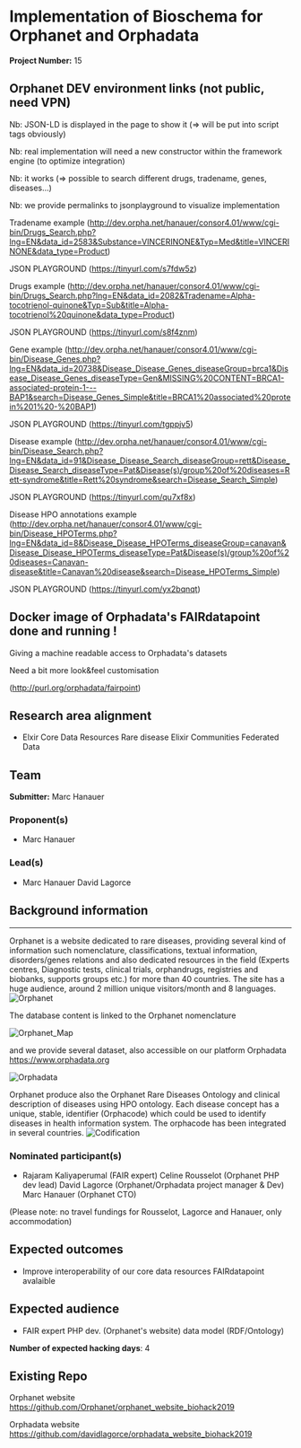 # Implementation of Bioschema for Orphanet and Orphadata

**Project Number:** 15

## Orphanet DEV environment links (not public, need VPN) 
Nb: JSON-LD is displayed in the page to show it (=> will be put into script tags obviously)

Nb: real implementation will need a new constructor within the framework engine (to optimize integration)

Nb: it works (=> possible to search different drugs, tradename, genes, diseases...)

Nb: we provide permalinks to jsonplayground to visualize implementation

Tradename example (http://dev.orpha.net/hanauer/consor4.01/www/cgi-bin/Drugs_Search.php?lng=EN&data_id=2583&Substance=VINCERINONE&Typ=Med&title=VINCERINONE&data_type=Product)

JSON PLAYGROUND (https://tinyurl.com/s7fdw5z)

Drugs example (http://dev.orpha.net/hanauer/consor4.01/www/cgi-bin/Drugs_Search.php?lng=EN&data_id=2082&Tradename=Alpha-tocotrienol-quinone&Typ=Sub&title=Alpha-tocotrienol%20quinone&data_type=Product)

JSON PLAYGROUND (https://tinyurl.com/s8f4znm)

Gene example (http://dev.orpha.net/hanauer/consor4.01/www/cgi-bin/Disease_Genes.php?lng=EN&data_id=20738&Disease_Disease_Genes_diseaseGroup=brca1&Disease_Disease_Genes_diseaseType=Gen&MISSING%20CONTENT=BRCA1-associated-protein-1---BAP1&search=Disease_Genes_Simple&title=BRCA1%20associated%20protein%201%20-%20BAP1)

JSON PLAYGROUND (https://tinyurl.com/tgppjv5)

Disease example (http://dev.orpha.net/hanauer/consor4.01/www/cgi-bin/Disease_Search.php?lng=EN&data_id=91&Disease_Disease_Search_diseaseGroup=rett&Disease_Disease_Search_diseaseType=Pat&Disease(s)/group%20of%20diseases=Rett-syndrome&title=Rett%20syndrome&search=Disease_Search_Simple)

JSON PLAYGROUND (https://tinyurl.com/qu7xf8x)

Disease HPO annotations example (http://dev.orpha.net/hanauer/consor4.01/www/cgi-bin/Disease_HPOTerms.php?lng=EN&data_id=8&Disease_Disease_HPOTerms_diseaseGroup=canavan&Disease_Disease_HPOTerms_diseaseType=Pat&Disease(s)/group%20of%20diseases=Canavan-disease&title=Canavan%20disease&search=Disease_HPOTerms_Simple)

JSON PLAYGROUND (https://tinyurl.com/yx2bqnqt)


## Docker image of Orphadata's FAIRdatapoint done and running !

Giving a machine readable access to Orphadata's datasets

Need a bit more look&feel customisation

(http://purl.org/orphadata/fairpoint)

## Research area alignment

- Elxir Core Data Resources
 Rare disease Elixir Communities
 Federated Data

## Team

**Submitter:** Marc Hanauer

### Proponent(s)

- Marc Hanauer

### Lead(s)

- Marc Hanauer
 David Lagorce
 
 ## Background information
---
Orphanet is a website dedicated to rare diseases, providing several kind of information such nomenclature, classifications, textual information, disorders/genes relations and also dedicated resources in the field (Experts centres, Diagnostic tests, clinical trials, orphandrugs, registries and biobanks, supports groups etc.) for more than 40 countries. 
The site has a huge audience, around 2 million unique visitors/month and 8 languages. 
![Orphanet](https://raw.githubusercontent.com/elixir-europe/BioHackathon/master/interoperability/Development%20of%20a%20catalog%20of%20federated%20SPARQL%20queries%20in%20the%20field%20of%20Rare%20Diseases/images/Orphanet.png)

The database content is linked to the Orphanet nomenclature

![Orphanet_Map](https://github.com/elixir-europe/BioHackathon/blob/master/interoperability/Development%20of%20a%20catalog%20of%20federated%20SPARQL%20queries%20in%20the%20field%20of%20Rare%20Diseases/images/ORPHANET-map.png)

and we provide several dataset, also accessible on our platform Orphadata https://www.orphadata.org

![Orphadata](https://github.com/elixir-europe/BioHackathon/raw/master/interoperability/Development%20of%20a%20catalog%20of%20federated%20SPARQL%20queries%20in%20the%20field%20of%20Rare%20Diseases/images/Screenshot_Orphadata.png)

Orphanet produce also the Orphanet Rare Diseases Ontology and clinical description of diseases using HPO ontology. Each disease concept has a unique, stable, identifier (Orphacode) which could be used to identify diseases in health information system. The orphacode has been integrated in several countries.
![Codification](https://github.com/elixir-europe/BioHackathon/raw/master/interoperability/Development%20of%20a%20catalog%20of%20federated%20SPARQL%20queries%20in%20the%20field%20of%20Rare%20Diseases/images/map-codificationOrpha2018.jpg)

### Nominated participant(s)

- Rajaram Kaliyaperumal (FAIR expert)
 Celine Rousselot (Orphanet PHP dev lead)
 David Lagorce (Orphanet/Orphadata project manager & Dev)
 Marc Hanauer (Orphanet CTO)
 
 (Please note: no travel fundings for Rousselot, Lagorce and Hanauer, only accommodation)

## Expected outcomes

- Improve interoperability of our core data resources
 FAIRdatapoint avalaible

## Expected audience

- FAIR expert
 PHP dev. (Orphanet's website)
 data model (RDF/Ontology)

**Number of expected hacking days**: 4

## Existing Repo
Orphanet website https://github.com/Orphanet/orphanet_website_biohack2019

Orphadata website https://github.com/davidlagorce/orphadata_website_biohack2019
